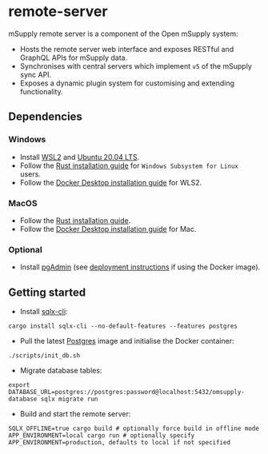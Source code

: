 # remote-server

mSupply remote server is a component of the Open mSupply system:

- Hosts the remote server web interface and exposes RESTful and GraphQL APIs for mSupply data.
- Synchronises with central servers which implement `v5` of the mSupply sync API.
- Exposes a dynamic plugin system for customising and extending functionality.

## Dependencies

### Windows

  - Install [WSL2](https://docs.microsoft.com/en-us/windows/wsl/install-win10) and [Ubuntu 20.04 LTS](https://www.microsoft.com/en-nz/p/ubuntu-2004-lts/9n6svws3rx71).
  - Follow the [Rust installation guide](https://www.rust-lang.org/tools/install) for `Windows Subsystem for Linux` users.
  - Follow the [Docker Desktop installation guide](https://docs.docker.com/docker-for-windows/wsl) for WLS2.

### MacOS

  - Follow the [Rust installation guide](https://www.rust-lang.org/tools/install).
  - Follow the [Docker Desktop installation guide](https://docs.docker.com/docker-for-mac/install/) for Mac.

### Optional

- Install [pgAdmin](https://www.pgadmin.org/download/) (see [deployment instructions](https://www.pgadmin.org/docs/pgadmin4/latest/container_deployment.html) if using the Docker image).


## Getting started

- Install [sqlx-cli](https://crates.io/crates/sqlx-cli/0.1.0-beta.1):

```
cargo install sqlx-cli --no-default-features --features postgres
```

- Pull the latest [Postgres]() image and initialise the Docker container:

```
./scripts/init_db.sh
```

- Migrate database tables:

```
export DATABASE_URL=postgres://postgres:password@localhost:5432/omsupply-database sqlx migrate run
```

- Build and start the remote server:

```
SQLX_OFFLINE=true cargo build # optionally force build in offline mode
APP_ENVIRONMENT=local cargo run # optionally specify APP_ENVIRONMENT=production, defaults to local if not specified
```
